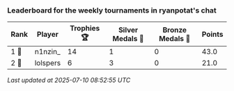 ### Leaderboard for the weekly tournaments in ryanpotat's chat
| Rank | Player | Trophies 🏆 | Silver Medals 🥈 | Bronze Medals 🥉 | Points |
|------|--------|-------------|------------------|------------------|--------|
| 1 🥇 | n1nzin_ | 14 | 1 | 0 | 43.0 |
| 2 🥈 | lolspers | 6 | 3 | 0 | 21.0 |

_Last updated at 2025-07-10 08:52:55 UTC_